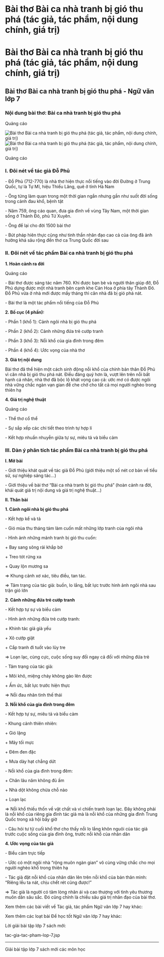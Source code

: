 # Bài thơ Bài ca nhà tranh bị gió thu phá (tác giả, tác phẩm, nội dung chính, giá trị)

# Bài thơ Bài ca nhà tranh bị gió thu phá (tác giả, tác phẩm, nội dung chính, giá trị)

## Bài thơ Bài ca nhà tranh bị gió thu phá - Ngữ văn lớp 7

### Nội dung bài thơ: Bài ca nhà tranh bị gió thu phá

Quảng cáo

![Bài thơ Bài ca nhà tranh bị gió thu phá \(tác giả, tác phẩm, nội dung chính, giá trị\)](https://vietjack.com/ngu-van-7/images/bai-ca-nha-tranh-bi-gio-thu-pha.PNG) ![Bài thơ Bài ca nhà tranh bị gió thu phá \(tác giả, tác phẩm, nội dung chính, giá trị\)](https://vietjack.com/ngu-van-7/images/bai-ca-nha-tranh-bi-gio-thu-pha-1.PNG)

Quảng cáo

### I. Đôi nét về tác giả Đỗ Phủ

\- Đỗ Phủ (712-770) là nhà thơ hiện thực nổi tiếng vào đời Đường ở Trung Quốc, tự là Tự Mĩ, hiệu Thiếu Lăng, quê ở tỉnh Hà Nam 

\- Ông từng làm quan trong một thời gian ngắn nhưng gần như suốt đời sống trong cảnh đau khổ, bệnh tật 

\- Năm 759, ông cáo quan, đưa gia đình về vùng Tây Nam, một thời gian sống ở Thành Đô, phủ Tứ Xuyên. 

\- Ông để lại cho đời 1500 bài thơ 

\- Bút pháp hiên thực cũng như tinh thần nhân đạo cao cả của ông đã ảnh hưởng khá sâu rộng đến thơ ca Trung Quốc đời sau 

### II. Đôi nét về tác phẩm Bài ca nhà tranh bị gió thu phá

**1\. Hoàn cảnh ra đời**

Quảng cáo

\- Bài thơ được sáng tác năm 760. Khi được bạn bè và người thân giúp đỡ, Đỗ Phủ dựng được một nhà tranh bên cạnh khe Cán Hoa ở phía tây Thành Đô. Đỗ Phủ vừa ở nhà mới được mấy tháng thì căn nhà đã bị gió phá nát. 

\- Bài thơ là một tác phẩm nổi tiếng của Đỗ Phủ 

**2\. Bố cục (4 phần):**

\- Phần 1 (khổ 1): Cảnh ngôi nhà bị gió thu phá 

\- Phần 2 (khổ 2): Cảnh những đứa trẻ cướp tranh 

\- Phần 3 (khổ 3): Nỗi khổ của gia đình trong đêm 

\- Phần 4 (khổ 4): Ước vọng của nhà thơ 

**3\. Giá trị nội dung**

Bài thơ đã thể hiện một cách sinh động nỗi khổ của chính bản thân Đỗ Phủ vì căn nhà bị gió thu phá nát. Điều đáng quý hơn là, vượt lên trên nỗi bất hạnh cá nhân, nhà thơ đã bộc lộ khát vọng cao cả: ước mơ có được ngôi nhà vững chắc ngàn vạn gian để che chở cho tất cả mọi người nghèo trong thiên hạ 

**4\. Giá trị nghệ thuật**

Quảng cáo

\- Thể thơ cổ thể 

\- Sự sắp xếp các chi tiết theo trình tự hợp lí 

\- Kết hợp nhuần nhuyễn giữa tự sự, miêu tả và biểu cảm 

### III. Dàn ý phân tích tác phẩm Bài ca nhà tranh bị gió thu phá

**I. Mở bài**

\- Giới thiệu khát quát về tác giả Đỗ Phủ (giới thiệu một số nét cơ bản về tiểu sử, sự nghiệp sáng tác…) 

\- Giới thiệu về bài thơ “Bài ca nhà tranh bị gió thu phá” (hoàn cảnh ra đời, khái quát giá trị nội dung và giá trị nghệ thuật…) 

**II. Thân bài**

**1\. Cảnh ngôi nhà bị gió thu phá**

\- Kết hợp kể và tả 

\- Gió mùa thu tháng tám làm cuốn mất những lớp tranh của ngôi nhà 

\- Hình ảnh những mảnh tranh bị gió thu cuốn: 

\+ Bay sang sông rải khắp bờ 

\+ Treo tót rừng xa 

\+ Quay lộn mương sa 

⇒ Khung cảnh xơ xác, tiêu điều, tan tác. 

⇒ Tâm trạng của tác giả: buồn, lo lắng, bất lực trước hình ảnh ngôi nhà sau trận gió lớn 

**2\. Cảnh những đứa trẻ cướp tranh**

\- Kết hợp tự sự và biểu cảm 

\- Hình ảnh những đứa trẻ cướp tranh: 

\+ Khinh tác giả già yếu 

\+ Xô cướp giật 

\+ Cắp tranh đi tuốt vào lũy tre 

⇒ Loạn lạc, cùng cực, cuộc sống suy đồi ngay cả đối với những đứa trẻ 

\- Tâm trạng của tác giả: 

\+ Môi khô, miệng cháy không gào lên được 

\+ Ấm ức, bất lực trước hiện thực 

⇒ Nỗi đau nhân tình thế thái 

**3\. Nỗi khổ của gia đình trong đêm**

\- Kết hợp tự sự, miêu tả và biểu cảm 

\- Khung cảnh thiên nhiên: 

\+ Gió lặng 

\+ Mây tối mực 

\+ Đêm đen đặc 

\+ Mưa dày hạt chẳng dứt 

\- Nỗi khổ của gia đình trong đêm: 

\+ Chăn lâu năm không đủ ấm 

\+ Nhà dột không chừa chỗ nào 

\+ Loạn lạc 

⇒ Nỗi khổ thiếu thốn về vật chất và vì chiến tranh loạn lạc. Đây không phải là nỗi khổ của riêng gia đình tác giả mà là nỗi khổ của những gia đình Trung Quốc trong xã hội bấy giờ 

\- Câu hỏi tư từ cuối khổ thơ cho thấy nỗi lo lắng khôn nguôi của tác giả trước cuộc sống của gia đình ông, trước nỗi khổ của nhân dân 

**4\. Ước vọng của tác giả**

\- Biểu cảm trực tiếp 

\- Ước có một ngôi nhà “rộng muôn ngàn gian” vô cùng vững chắc cho mọi người nghèo khổ trong thiên hạ 

\- Tác giả đặt nỗi khổ của nhân dân lên trên nỗi khổ của bản thân mình: “Riêng lều ta nát, chịu chết rét cũng được!” 

⇒ Tác giả là người có tâm lòng nhân ái và cao thượng với tình yêu thương muôn dân sâu sắc. Đó cũng chính là chiều sâu giá trị nhân đạo của bài thơ. 

Xem thêm các bài viết về Tác giả, tác phẩm Ngữ văn lớp 7 hay khác:

Xem thêm các loạt bài Để học tốt Ngữ văn lớp 7 hay khác:

Lời giải bài tập lớp 7 sách mới:

tac-gia-tac-pham-lop-7.jsp

* * *

Giải bài tập lớp 7 sách mới các môn học
